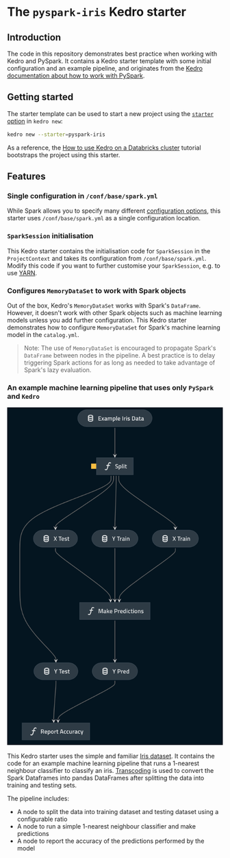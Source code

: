 # The `pyspark-iris` Kedro starter

## Introduction

The code in this repository demonstrates best practice when working with Kedro and PySpark. It contains a Kedro starter template with some initial configuration and an example pipeline, and originates from the [Kedro documentation about how to work with PySpark](https://kedro.readthedocs.io/en/stable/tools_integration/pyspark.html).

## Getting started

The starter template can be used to start a new project using the [`starter` option](https://kedro.readthedocs.io/en/stable/get_started/starters.html) in `kedro new`:

```bash
kedro new --starter=pyspark-iris
```

As a reference, the [How to use Kedro on a Databricks cluster](https://github.com/kedro-org/kedro/blob/develop/docs/source/deployment/databricks.md) tutorial bootstraps the project using this starter.

## Features

### Single configuration in `/conf/base/spark.yml`

While Spark allows you to specify many different [configuration options](https://spark.apache.org/docs/latest/configuration.html), this starter uses `/conf/base/spark.yml` as a single configuration location.

### `SparkSession` initialisation

This Kedro starter contains the initialisation code for `SparkSession` in the `ProjectContext` and takes its configuration from `/conf/base/spark.yml`. Modify this code if you want to further customise your `SparkSession`, e.g. to use [YARN](https://hadoop.apache.org/docs/current/hadoop-yarn/hadoop-yarn-site/YARN.html).

### Configures `MemoryDataSet` to work with Spark objects
Out of the box, Kedro's `MemoryDataSet` works with Spark's `DataFrame`. However, it doesn't work with other Spark objects such as machine learning models unless you add further configuration. This Kedro starter demonstrates how to configure `MemoryDataSet` for Spark's machine learning model in the `catalog.yml`.

> Note: The use of `MemoryDataSet` is encouraged to propagate Spark's `DataFrame` between nodes in the pipeline. A best practice is to delay triggering Spark actions for as long as needed to take advantage of Spark's lazy evaluation.

### An example machine learning pipeline that uses only `PySpark` and `Kedro`

![Iris Pipeline Visualisation](./images/iris_pipeline.png)

This Kedro starter uses the simple and familiar [Iris dataset](https://www.kaggle.com/uciml/iris). It contains the code for an example machine learning pipeline that runs a 1-nearest neighbour classifier to classify an iris. 
[Transcoding](https://kedro.readthedocs.io/en/stable/data/data_catalog.html#transcoding-datasets) is used to convert the Spark Dataframes into pandas DataFrames after splitting the data into training and testing sets.

The pipeline includes:

* A node to split the data into training dataset and testing dataset using a configurable ratio
* A node to run a simple 1-nearest neighbour classifier and make predictions
* A node to report the accuracy of the predictions performed by the model
